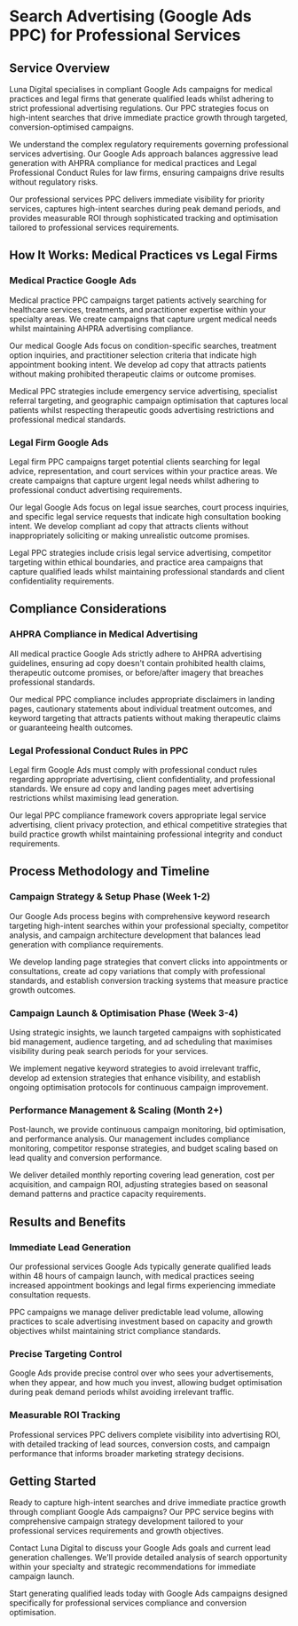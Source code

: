 # Search Advertising (Google Ads PPC) for Professional Services

## Service Overview

Luna Digital specialises in compliant Google Ads campaigns for medical practices and legal firms that generate qualified leads whilst adhering to strict professional advertising regulations. Our PPC strategies focus on high-intent searches that drive immediate practice growth through targeted, conversion-optimised campaigns.

We understand the complex regulatory requirements governing professional services advertising. Our Google Ads approach balances aggressive lead generation with AHPRA compliance for medical practices and Legal Professional Conduct Rules for law firms, ensuring campaigns drive results without regulatory risks.

Our professional services PPC delivers immediate visibility for priority services, captures high-intent searches during peak demand periods, and provides measurable ROI through sophisticated tracking and optimisation tailored to professional services requirements.

## How It Works: Medical Practices vs Legal Firms

### Medical Practice Google Ads
Medical practice PPC campaigns target patients actively searching for healthcare services, treatments, and practitioner expertise within your specialty areas. We create campaigns that capture urgent medical needs whilst maintaining AHPRA advertising compliance.

Our medical Google Ads focus on condition-specific searches, treatment option inquiries, and practitioner selection criteria that indicate high appointment booking intent. We develop ad copy that attracts patients without making prohibited therapeutic claims or outcome promises.

Medical PPC strategies include emergency service advertising, specialist referral targeting, and geographic campaign optimisation that captures local patients whilst respecting therapeutic goods advertising restrictions and professional medical standards.

### Legal Firm Google Ads
Legal firm PPC campaigns target potential clients searching for legal advice, representation, and court services within your practice areas. We create campaigns that capture urgent legal needs whilst adhering to professional conduct advertising requirements.

Our legal Google Ads focus on legal issue searches, court process inquiries, and specific legal service requests that indicate high consultation booking intent. We develop compliant ad copy that attracts clients without inappropriately soliciting or making unrealistic outcome promises.

Legal PPC strategies include crisis legal service advertising, competitor targeting within ethical boundaries, and practice area campaigns that capture qualified leads whilst maintaining professional standards and client confidentiality requirements.

## Compliance Considerations

### AHPRA Compliance in Medical Advertising
All medical practice Google Ads strictly adhere to AHPRA advertising guidelines, ensuring ad copy doesn't contain prohibited health claims, therapeutic outcome promises, or before/after imagery that breaches professional standards.

Our medical PPC compliance includes appropriate disclaimers in landing pages, cautionary statements about individual treatment outcomes, and keyword targeting that attracts patients without making therapeutic claims or guaranteeing health outcomes.

### Legal Professional Conduct Rules in PPC
Legal firm Google Ads must comply with professional conduct rules regarding appropriate advertising, client confidentiality, and professional standards. We ensure ad copy and landing pages meet advertising restrictions whilst maximising lead generation.

Our legal PPC compliance framework covers appropriate legal service advertising, client privacy protection, and ethical competitive strategies that build practice growth whilst maintaining professional integrity and conduct requirements.

## Process Methodology and Timeline

### Campaign Strategy & Setup Phase (Week 1-2)
Our Google Ads process begins with comprehensive keyword research targeting high-intent searches within your professional specialty, competitor analysis, and campaign architecture development that balances lead generation with compliance requirements.

We develop landing page strategies that convert clicks into appointments or consultations, create ad copy variations that comply with professional standards, and establish conversion tracking systems that measure practice growth outcomes.

### Campaign Launch & Optimisation Phase (Week 3-4)
Using strategic insights, we launch targeted campaigns with sophisticated bid management, audience targeting, and ad scheduling that maximises visibility during peak search periods for your services.

We implement negative keyword strategies to avoid irrelevant traffic, develop ad extension strategies that enhance visibility, and establish ongoing optimisation protocols for continuous campaign improvement.

### Performance Management & Scaling (Month 2+)
Post-launch, we provide continuous campaign monitoring, bid optimisation, and performance analysis. Our management includes compliance monitoring, competitor response strategies, and budget scaling based on lead quality and conversion performance.

We deliver detailed monthly reporting covering lead generation, cost per acquisition, and campaign ROI, adjusting strategies based on seasonal demand patterns and practice capacity requirements.

## Results and Benefits

### Immediate Lead Generation
Our professional services Google Ads typically generate qualified leads within 48 hours of campaign launch, with medical practices seeing increased appointment bookings and legal firms experiencing immediate consultation requests.

PPC campaigns we manage deliver predictable lead volume, allowing practices to scale advertising investment based on capacity and growth objectives whilst maintaining strict compliance standards.

### Precise Targeting Control
Google Ads provide precise control over who sees your advertisements, when they appear, and how much you invest, allowing budget optimisation during peak demand periods whilst avoiding irrelevant traffic.

### Measurable ROI Tracking
Professional services PPC delivers complete visibility into advertising ROI, with detailed tracking of lead sources, conversion costs, and campaign performance that informs broader marketing strategy decisions.

## Getting Started

Ready to capture high-intent searches and drive immediate practice growth through compliant Google Ads campaigns? Our PPC service begins with comprehensive campaign strategy development tailored to your professional services requirements and growth objectives.

Contact Luna Digital to discuss your Google Ads goals and current lead generation challenges. We'll provide detailed analysis of search opportunity within your specialty and strategic recommendations for immediate campaign launch.

Start generating qualified leads today with Google Ads campaigns designed specifically for professional services compliance and conversion optimisation.